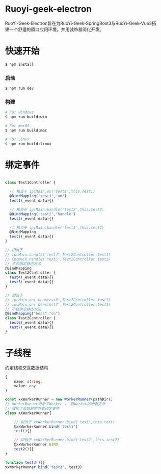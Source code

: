 # Ruoyi-geek-electron

RuoYi-Geek-Electron旨在为RuoYi-Geek-SpringBoot3与RuoYi-Geek-Vue3搭建一个舒适的窗口应用环境，并用装饰器简化开发。

# 快速开始

```bash
$ npm install
```

### 启动

```bash
$ npm run dev
```

### 构建

```bash
# For windows
$ npm run build:win

# For macOS
$ npm run build:mac

# For Linux
$ npm run build:linux
```

# 绑定事件
```ts

class Test1Controller {

  // 相当于 ipcMain.on('test1',this.test1)
  @BindMapping('test1','on') 
  test1(_event,data){}

  // 相当于 ipcMain.handle('test2',this.test2)
  @BindMapping('test2','handle') 
  test2(_event,data){}

  // 相当于 ipcMain.handle('test3',this.test2)
  @BindMapping
  test3(_event,data){}
}

// 相当于
// ipcMain.handle('test4',Test2Controller.test1)
// ipcMain.handle('test5',Test2Controller.test1)
// 不会绑定静态方法
@BindMapping
class Test2Controller {
  test4(_event,data){}
  test5(_event,data){}
}

// 相当于
// ipcMain.on('beastest6',Test2Controller.test1)
// ipcMain.on('beastest7',Test2Controller.test1)
// 不会绑定静态方法
@BindMapping("beas","on")
class Test2Controller {
  test6(_event,data){}
  test7(_event,data){}
}

```
# 子线程
约定线程交互数据结构
```ts
{ 
    name: string, 
    value: any 
}
```
```ts
const xxWorkerRunner = new WorkerRunner(pathDir);
// WorkerRunner继承了Worker ， 有Worker的所有方法
// 增加了装饰器的方式绑定事件
class XXWorkerRunner{

    // 相当于 xxWorkerRunner.bind('test',this.test)
    @xxWorkerRunner.bind('test1')
    test(){}

    // 相当于 xxWorkerRunner.bind('test2',this.test2)
    @xxWorkerRunner.BIND
    test2(){}
}

function test3(){}
xxWorkerRunner.bind('test3', test3)

```